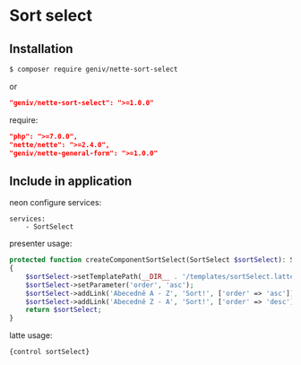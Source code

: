 Sort select
===========

Installation
------------

```sh
$ composer require geniv/nette-sort-select
```
or
```json
"geniv/nette-sort-select": ">=1.0.0"
```

require:
```json
"php": ">=7.0.0",
"nette/nette": ">=2.4.0",
"geniv/nette-general-form": ">=1.0.0"
```

Include in application
----------------------

neon configure services:
```neon
services:
    - SortSelect
```

presenter usage:
```php
protected function createComponentSortSelect(SortSelect $sortSelect): SortSelect
{
    $sortSelect->setTemplatePath(__DIR__ . '/templates/sortSelect.latte');
    $sortSelect->setParameter('order', 'asc');
    $sortSelect->addLink('Abecedně A - Z', 'Sort!', ['order' => 'asc']);
    $sortSelect->addLink('Abecedně Z - A', 'Sort!', ['order' => 'desc']);
    return $sortSelect;
}
```

latte usage:
```latte
{control sortSelect}
```
